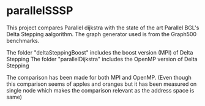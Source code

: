 # parallelSSSP

This project compares Parallel dijkstra with the state of the art Parallel BGL's Delta Stepping aalgorithm. The graph generator used is from the Graph500 benchmarks.

The folder "deltaSteppingBoost" includes the boost version (MPI) of Delta Stepping
The folder "parallelDijkstra" includes the OpenMP version of Delta Stepping

The comparison has been made for both MPI and OpenMP. (Even though this comparison seems of apples and oranges but it has been measured on single node which makes the comparison relevant as the address space is same)
